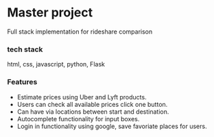 # Master project
Full stack implementation for rideshare comparison

### tech stack
html, css, javascript, python, Flask

### Features
* Estimate prices using Uber and Lyft products.
* Users can check all available prices click one button.
* Can have via locations between start and destination.
* Autocomplete functionality for input boxes.
* Login in functionality using google, save favoriate places for users. 


